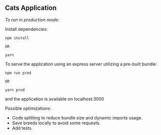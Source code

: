 ## Cats Application

*To run in production mode:*

Install dependencies:
	
	npm install

	OR

	yarn

To serve the application using an express server utilizing a pre-built bundle:
		
	npm run prod

	OR

	yarn prod

and the application is available on localhost:3000

Possible optimizations:
- Code splitting to reduce bundle size and dynamic imports usage.
- Save breeds locally to avoid some requests.
- Add tests.